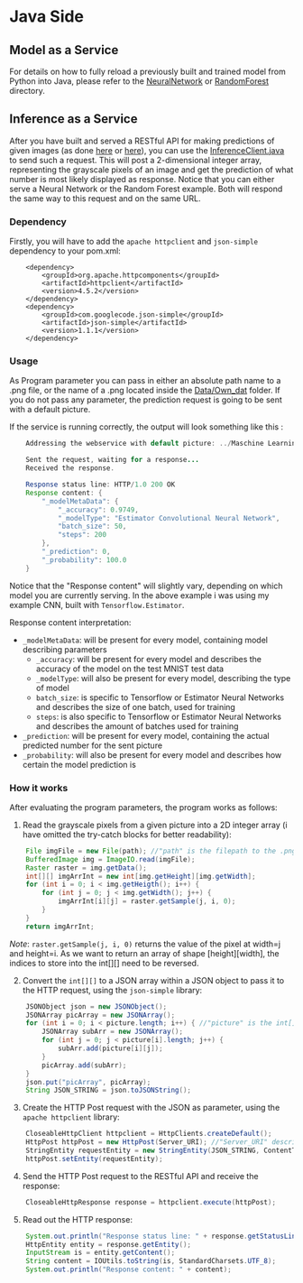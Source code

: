 # Java Side
## Model as a Service
For details on how to fully reload a previously built and trained model from Python into Java, please refer to the [NeuralNetwork](https://github.com/Matleo/MLPython2Java/tree/develop/MaschineLearning4J/src/main/java/NeuralNetwork) or [RandomForest](https://github.com/Matleo/MLPython2Java/tree/develop/MaschineLearning4J/src/main/java/RandomForest) directory.
## Inference as a Service
After you have built and served a RESTful API for making predictions of given images (as done [here](https://github.com/Matleo/MLPython2Java/blob/develop/Maschine%20Learning/NeuralNetwork/Serving) or [here](https://github.com/Matleo/MLPython2Java/tree/develop/Maschine%20Learning/RandomForest/serve.py)), you can use the [InferenceClient.java](https://github.com/Matleo/MLPython2Java/blob/develop/MaschineLearning4J/src/main/java/InferenceClient.java) to send such a request. This will post a 2-dimensional integer array, representing the grayscale pixels of an image and get the prediction of what number is most likely displayed as response. Notice that you can either serve a Neural Network or the Random Forest example. Both will respond the same way to this request and on the same URL.
### Dependency
Firstly, you will have to add the `apache httpclient` and `json-simple` dependency to your pom.xml:
```maven
	<dependency>
		<groupId>org.apache.httpcomponents</groupId>
		<artifactId>httpclient</artifactId>
		<version>4.5.2</version>
	</dependency>
	<dependency>
		<groupId>com.googlecode.json-simple</groupId>
		<artifactId>json-simple</artifactId>
		<version>1.1.1</version>
	</dependency>
```
### Usage


As Program parameter you can pass in either an absolute path name to a .png file, or the name of a .png located inside the [Data/Own_dat](https://github.com/Matleo/MLPython2Java/tree/develop/Maschine%20Learning/Data/Own_dat) folder. If you do not pass any parameter, the prediction request is going to be sent with a default picture. 

If the service is running correctly, the output will look something like this :
```java
	Addressing the webservice with default picture: ../Maschine Learning/Data/Own_dat/MNIST-5.png

	Sent the request, waiting for a response...
	Received the response.

	Response status line: HTTP/1.0 200 OK
	Response content: {
		"_modelMetaData": {
			"_accuracy": 0.9749, 
			"_modelType": "Estimator Convolutional Neural Network", 
			"batch_size": 50, 
			"steps": 200
		}, 
		"_prediction": 0, 
		"_probability": 100.0
	}
``` 
Notice that the "Response content" will slightly vary, depending on which model you are currently serving. In the above example i was using my example CNN, built with `Tensorflow.Estimator`. 

Response content interpretation: 
* `_modelMetaData`: will be present for every model, containing model describing parameters
	* `_accuracy`: will be present for every model and describes the accuracy of the model on the test MNIST test data
	* `_modelType`: will also be present for every model, describing the type of model
	* `batch_size`: is specific to Tensorflow or Estimator Neural Networks and describes the size of one batch, used for training
	* `steps`: is also specific to Tensorflow or Estimator Neural Networks and describes the amount of batches used for training
* `_prediction`: will be present for every model, containing the actual predicted number for the sent picture
* `_probability`: will also be present for every model and describes how certain the model prediction is
### How it works
After evaluating the program parameters, the program works as follows:
1. Read the grayscale pixels from a given picture into a 2D integer array (i have omitted the try-catch blocks for better readability):
```java
	File imgFile = new File(path); //"path" is the filepath to the .png
	BufferedImage img = ImageIO.read(imgFile);
	Raster raster = img.getData();
	int[][] imgArrInt = new int[img.getHeight][img.getWidth];
 	for (int i = 0; i < img.getHeigth(); i++) {
		for (int j = 0; j < img.getWidth(); j++) {
			imgArrInt[i][j] = raster.getSample(j, i, 0);
		}
	}
	return imgArrInt;
```
*Note*: `raster.getSample(j, i, 0)` returns the value of the pixel at width=j and height=i. As we want to return an array of shape [height][width], the indices to store into the int[][] need to be reversed.  

2. Convert the `int[][]` to a JSON array within a JSON object to pass it to the HTTP request, using the `json-simple` library:
```java
	JSONObject json = new JSONObject();
	JSONArray picArray = new JSONArray();
	for (int i = 0; i < picture.length; i++) { //"picture" is the int[][] here
		JSONArray subArr = new JSONArray();
		for (int j = 0; j < picture[i].length; j++) {
			subArr.add(picture[i][j]);
		}
		picArray.add(subArr);
	}
	json.put("picArray", picArray);
	String JSON_STRING = json.toJSONString();
```

3. Create the HTTP Post request with the JSON as parameter, using the `apache httpclient` library:
```java
	CloseableHttpClient httpclient = HttpClients.createDefault();
	HttpPost httpPost = new HttpPost(Server_URI); //"Server_URI" describes the full URI where to send the request to
	StringEntity requestEntity = new StringEntity(JSON_STRING, ContentType.APPLICATION_JSON);
	httpPost.setEntity(requestEntity);
```

4. Send the HTTP Post request to the RESTful API and receive the response:
```java
	CloseableHttpResponse response = httpclient.execute(httpPost);
```

5. Read out the HTTP response:
```java
 	System.out.println("Response status line: " + response.getStatusLine());
 	HttpEntity entity = response.getEntity();
 	InputStream is = entity.getContent();
 	String content = IOUtils.toString(is, StandardCharsets.UTF_8);
 	System.out.println("Response content: " + content);
```